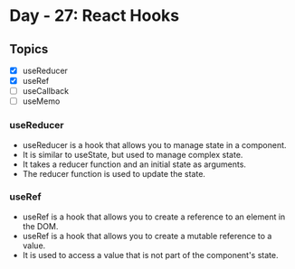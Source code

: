 # Day - 27: React Hooks

## Topics

- [x] useReducer
- [x] useRef
- [ ] useCallback
- [ ] useMemo

### useReducer

- useReducer is a hook that allows you to manage state in a component.
- It is similar to useState, but used to manage complex state.
- It takes a reducer function and an initial state as arguments.
- The reducer function is used to update the state.

### useRef

- useRef is a hook that allows you to create a reference to an element in the DOM.
- useRef is a hook that allows you to create a mutable reference to a value.
- It is used to access a value that is not part of the component's state.
